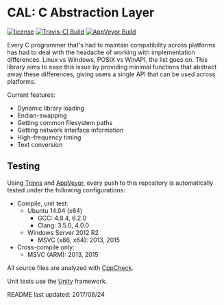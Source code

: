 CAL: C Abstraction Layer
===============================================

[![license](https://img.shields.io/badge/license-MIT-blue.svg)](https://github.com/ncorgan/cal/blob/master/LICENSE.txt)
[![Travis-CI Build](https://travis-ci.org/ncorgan/cal.svg)](https://travis-ci.org/ncorgan/cal)
[![AppVeyor Build](https://ci.appveyor.com/api/projects/status/github/ncorgan/cal)](https://ci.appveyor.com/project/ncorgan/cal)

Every C programmer that's had to maintain compatibility across platforms has had to deal with the headache
of working with implementation differences. Linux vs Windows, POSIX vs WinAPI, the list goes on. This library
aims to ease this issue by providing minimal functions that abstract away these differences, giving users a
single API that can be used across platforms.

Current features:
 * Dynamic library loading
 * Endian-swapping
 * Getting common filesystem paths
 * Getting network interface information
 * High-frequency timing
 * Text conversion

Testing
-------------------------------------

Using [Travis](https://travis-ci.org/ncorgan/cal) and
[AppVeyor](https://ci.appveyor.com/project/ncorgan/cal), every push to this
repository is automatically tested under the following configurations:

 * Compile, unit test:
   * Ubuntu 14.04 (x64)
     * GCC: 4.8.4, 6.2.0
     * Clang: 3.5.0, 4.0.0
   * Windows Server 2012 R2
     * MSVC (x86, x64): 2013, 2015
 * Cross-compile only:
   * MSVC (ARM): 2013, 2015

All source files are analyzed with [CppCheck](http://cppcheck.sourceforge.net/).

Unit tests use the [Unity](https://github.com/ThrowTheSwitch/Unity) framework.

README last updated: 2017/06/24